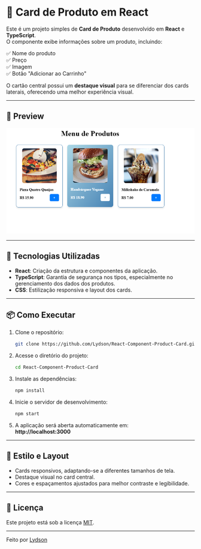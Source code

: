 # 🛒 Card de Produto em React

Este é um projeto simples de **Card de Produto** desenvolvido em **React** e **TypeScript**.  
O componente exibe informações sobre um produto, incluindo:

✅ Nome do produto  
✅ Preço  
✅ Imagem  
✅ Botão "Adicionar ao Carrinho"  

O cartão central possui um **destaque visual** para se diferenciar dos cards laterais, oferecendo uma melhor experiência visual.

---

## 📸 Preview

![Card de Produto](https://github.com/Lydson/React-Component-Product-Card/blob/main/card-produto.png)

---

## 🚀 Tecnologias Utilizadas

- **React**: Criação da estrutura e componentes da aplicação.
- **TypeScript**: Garantia de segurança nos tipos, especialmente no gerenciamento dos dados dos produtos.
- **CSS**: Estilização responsiva e layout dos cards.

---

## 📦 Como Executar

1. Clone o repositório:
    ```bash
    git clone https://github.com/Lydson/React-Component-Product-Card.git
    ```
2. Acesse o diretório do projeto:
    ```bash
    cd React-Component-Product-Card
    ```
3. Instale as dependências:
    ```bash
    npm install
    ```
4. Inicie o servidor de desenvolvimento:
    ```bash
    npm start
    ```
5. A aplicação será aberta automaticamente em:  
    **http://localhost:3000**

---

## 🎨 Estilo e Layout

- Cards responsivos, adaptando-se a diferentes tamanhos de tela.
- Destaque visual no card central.
- Cores e espaçamentos ajustados para melhor contraste e legibilidade.

---

## 📄 Licença

Este projeto está sob a licença [MIT](LICENSE).

---

Feito por [Lydson](https://github.com/Lydson)

